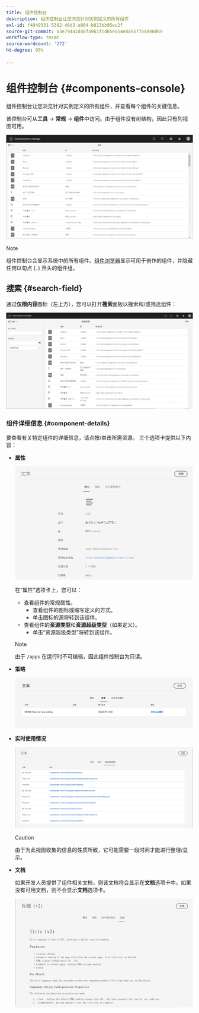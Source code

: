 ```yaml
---
title: 组件控制台
description: 组件控制台让您浏览针对实例定义的所有组件
exl-id: f4949331-5302-46d3-a004-b813bb95ec2f
source-git-commit: a3e79441d46fa961fcd05ea54e84957754890d69
workflow-type: tm+mt
source-wordcount: '272'
ht-degree: 95%

---
```


# 组件控制台 {#components-console}

组件控制台让您浏览针对实例定义的所有组件，并查看每个组件的关键信息。

该控制台可从&#x200B;**工具** -> **常规** -> **组件**&#x200B;中访问。由于组件没有树结构，因此只有列视图可用。

![组件控制台](/help/sites-cloud/authoring/assets/components-console.png)

>[!NOTE]
>
>组件控制台会显示系统中的所有组件。[组件浏览器](/help/sites-cloud/authoring/fundamentals/environment-tools.md#components-browser)显示可用于创作的组件，并隐藏任何以句点 (`.`) 开头的组件组。

## 搜索 {#search-field}

通过&#x200B;**仅限内容**&#x200B;图标（左上方），您可以打开&#x200B;**搜索**&#x200B;面板以搜索和/或筛选组件：

![在组件控制台中搜索](/help/sites-cloud/authoring/assets/components-console-search.png)

### 组件详细信息 {#component-details}

要查看有关特定组件的详细信息，请点按/单击所需资源。 三个选项卡提供以下内容：

* **属性**

  ![组件控制台属性](/help/sites-cloud/authoring/assets/components-console-properties.png)

  在“属性”选项卡上，您可以：

   * 查看组件的常规属性。
      * 查看组件的图标或缩写定义的方式。<!-- View how the [icon or abbreviation has been defined](/help/sites-developing/components-basics.md#component-icon-in-touch-ui) for the component.-->
      * 单击图标的源将转到该组件。
   * 查看组件的&#x200B;**资源类型**&#x200B;和&#x200B;**资源超级类型**（如果定义）。
      * 单击“资源超级类型”将转到该组件。

  >[!NOTE]
  >
  >由于 `/apps` 在运行时不可编辑，因此组件控制台为只读。

* **策略**

  ![组件控制台策略](/help/sites-cloud/authoring/assets/components-console-policies.png)

* **实时使用情况**

  ![组件的实时使用情况](/help/sites-cloud/authoring/assets/components-console-live-usage.png)

  >[!CAUTION]
  >
  >由于为此视图收集的信息的性质所致，它可能需要一段时间才能进行整理/显示。

* **文档**

  如果开发人员提供了组件相关文档，则该文档将会显示在&#x200B;**文档**&#x200B;选项卡中。如果没有可用文档，则不会显示&#x200B;**文档**&#x200B;选项卡。<!-- If the developer has provided [documentation for the component](/help/sites-developing/developing-components.md#documenting-your-component), it will appear on the **Documentation** tab. If there is no documentation available, the **Documentation** tab will not be shown.-->

  ![组件文档](/help/sites-cloud/authoring/assets/components-console-documentation.png)
